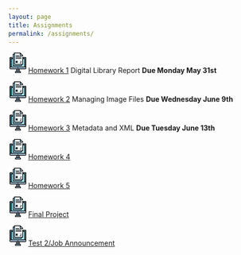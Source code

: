```yaml
---
layout: page
title: Assignments
permalink: /assignments/
---
```


![homework](/assets/hw.jpg) [Homework 1](https://markwolfeman.github.io/ist653/assignments/homework1.html) Digital Library Report **Due Monday May 31st**

![homework](/assets/hw.jpg) [Homework 2](https://markwolfeman.github.io/ist653/assignments/homework2.html) Managing Image Files **Due Wednesday June 9th**

![homework](/assets/hw.jpg) [Homework 3](https://markwolfeman.github.io/ist653/assignments/homework3.html) Metadata and XML **Due Tuesday June 13th**

![homework](/assets/hw.jpg) [Homework 4]() 

![homework](/assets/hw.jpg) [Homework 5]() 

![homework](/assets/hw.jpg) [Final Project]() 

![homework](/assets/hw.jpg) [Test 2/Job Announcement]() 



